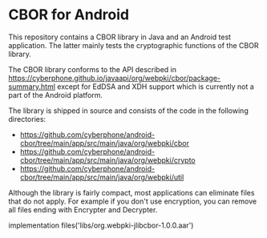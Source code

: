 # CBOR for Android
This repository contains a CBOR library in Java and an Android test application.
The latter mainly tests the cryptographic functions of the CBOR library.

The CBOR library conforms to the API described in https://cyberphone.github.io/javaapi/org/webpki/cbor/package-summary.html 
except for EdDSA and XDH support which is currently not a part of the Android platform.

The library is shipped in source and consists of the code in the following directories:
- https://github.com/cyberphone/android-cbor/tree/main/app/src/main/java/org/webpki/cbor
- https://github.com/cyberphone/android-cbor/tree/main/app/src/main/java/org/webpki/crypto
- https://github.com/cyberphone/android-cbor/tree/main/app/src/main/java/org/webpki/util

Although the library is fairly compact, most applications can eliminate files that do not apply.
For example if you don't use encryption, you can remove all files ending with Encrypter and Decrypter.

implementation files('libs/org.webpki-jlibcbor-1.0.0.aar')
 

